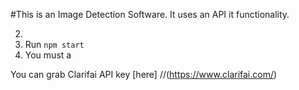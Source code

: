 #This is an Image Detection Software.
It uses an API it functionality.

2. 
3. Run `npm start`
4. You must a

You can grab Clarifai API key [here] 
//(https://www.clarifai.com/)
